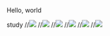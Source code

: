 Hello, world

study
//<img src="https://img.shields.io/badge/JAVA-007396?style=flat-square&logo=java&logoColor=white"/>
//<img src="https://img.shields.io/badge/HTML5-E34f26?style=flat-square&logo=HTML5&logoColor=white"/>
//<img src="https://img.shields.io/badge/SQLdeveloper-f80000?style=flat-square&logo=ORACLE&logoColor=white"/>
//<img src="https://img.shields.io/badge/CSS3-1572B6?style=flat-square&logo=ORACLE&logoColor=white"/>
//<img src="https://img.shields.io/badge/JavaScript-f7df1e?style=flat-square&logo=JavaScript&logoColor=white"/>
//<img src="https://img.shields.io/badge/jQuery-0769ad?style=flat-square&logo=jQuery&logoColor=white"/>

